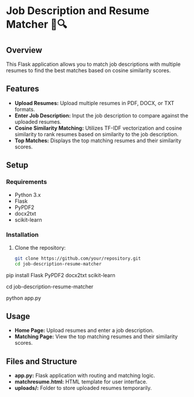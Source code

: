 # Job Description and Resume Matcher 📄🔍

## Overview

This Flask application allows you to match job descriptions with multiple resumes to find the best matches based on cosine similarity scores.

## Features

- **Upload Resumes:** Upload multiple resumes in PDF, DOCX, or TXT formats.
- **Enter Job Description:** Input the job description to compare against the uploaded resumes.
- **Cosine Similarity Matching:** Utilizes TF-IDF vectorization and cosine similarity to rank resumes based on similarity to the job description.
- **Top Matches:** Displays the top matching resumes and their similarity scores.

## Setup

### Requirements

- Python 3.x
- Flask
- PyPDF2
- docx2txt
- scikit-learn

### Installation

1. Clone the repository:
   ```bash
   git clone https://github.com/your/repository.git
   cd job-description-resume-matcher
   
pip install Flask PyPDF2 docx2txt scikit-learn

cd job-description-resume-matcher

python app.py
## Usage

- **Home Page:** Upload resumes and enter a job description.
- **Matching Page:** View the top matching resumes and their similarity scores.

## Files and Structure

- **app.py:** Flask application with routing and matching logic.
- **matchresume.html:** HTML template for user interface.
- **uploads/:** Folder to store uploaded resumes temporarily.

